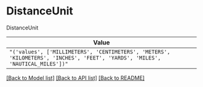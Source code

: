 # DistanceUnit

DistanceUnit

| **Value** |
| --------- |
| `"('values', ['MILLIMETERS', 'CENTIMETERS', 'METERS', 'KILOMETERS', 'INCHES', 'FEET', 'YARDS', 'MILES', 'NAUTICAL_MILES'])"` |


[[Back to Model list]](../../README.md#models-v2-link) [[Back to API list]](../../README.md#documentation-for-api-endpoints) [[Back to README]](../../README.md)

